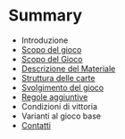 # Summary

* Introduzione
* [Scopo del gioco](01_introduzione.adoc)
* [Scopo del Gioco](02_scopo_del_gioco.adoc)
* [Descrizione del Materiale](03_descrizione_materiale.adoc)
* [Struttura delle carte](04_struttura_delle_carte.adoc)
* [Svolgimento del gioco](05_svolgimento_del_gioco.adoc)
* [Regole aggiuntive](07_condizioni_di_vittoria.adoc)
* Condizioni di vittoria
* Varianti al gioco base
* [Contatti](09_contatti.adoc)

